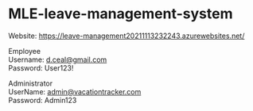 # MLE-leave-management-system

Website: https://leave-management20211113232243.azurewebsites.net/  

Employee  
Username: d.ceal@gmail.com  
Password: User123!  

Administrator  
UserName:  admin@vacationtracker.com  
Password: Admin123  
